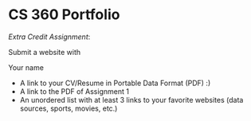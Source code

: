 # CS 360 Portfolio

*Extra Credit Assignment*:

Submit a website with 

Your name
- A link to your CV/Resume in Portable Data Format (PDF) :) 
- A link to the PDF of Assignment 1 
- An unordered list with at least 3 links to your favorite websites (data sources, sports, movies, etc.) 
